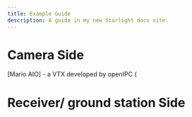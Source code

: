 ```yaml
---
title: Example Guide
description: A guide in my new Starlight docs site.
---
```

# Camera Side

[Mario AIO] - a VTX developed by openIPC (
# Receiver/ ground station Side
